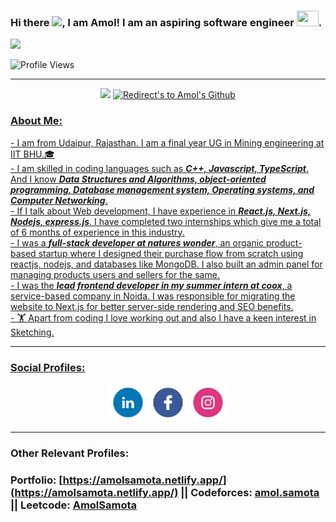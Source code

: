 ### Hi there <img src="https://media.giphy.com/media/hvRJCLFzcasrR4ia7z/giphy.gif" width="25px">, I am Amol!  I am an aspiring software engineer <img src="https://raw.githubusercontent.com/TheDudeThatCode/TheDudeThatCode/master/Assets/Developer.gif" width=35 height=25>.

<img src="https://img.shields.io/github/followers/AmolSamota?style=social"/>

![Profile Views](https://gpvc.arturio.dev/AmolSamota)


---
<p align="centre">
 
 <div align = "center">
  
  <a href="https://github.com/AmolSamota" title="Redirect's to AmolSamota's Github">
  <img width="49%" src="https://github-readme-stats.vercel.app/api?username=AmolSamota&show_icons=true&theme=radical&count_private=true" /></a>

  <a href="https://github.com/AmolSamota">
  <img width="49%" title="Redirect's to Amol's Github" src="https://github-readme-streak-stats.herokuapp.com/?user=AmolSamota&theme=radical" /></a>
  <a href ="https://github.com/AmolSamota" title="Redirect's to AmolSamota's Github">
  
  </div>
 <div align = "center">
  
  </div>

</p>

### About Me:

<p>
- I am from Udaipur, Rajasthan. I am a final year UG in Mining engineering at IIT BHU.🎓 <br />
<!-- - Throughout my academic career, I have been fascinated with numbers and mathematical formulas. I have explored different fields of software development, and I am passionate about competitive programming and Web Development. <br /> -->
 - I am skilled in coding languages such as <i><b>C++, Javascript, TypeScript</b></i>. And I know <i><b>Data Structures and Algorithms, object-oriented programming, Database management system, Operating systems, and Computer Networking</b></i>. <br />
- If I talk about Web development, I have experience in <i><b>React.js, Next.js, Nodejs, express.js</b></i>. I have completed two internships which give me a total of 6 months of experience in this industry. <br />
- I was a <i><b>full-stack developer at natures wonder</b></i>, an organic product-based startup where I designed their purchase flow from scratch using reactjs, nodejs, and databases like MongoDB. I also built an admin panel for managing products users and sellers for the same. <br />
- I was the <i><b>lead frontend developer in my summer intern at coox</b></i>, a service-based company in Noida. I was responsible for migrating the website to Next.js for better server-side rendering and SEO benefits.<br />
- 🏋 Apart from coding I love working out and also I have a keen interest in Sketching.

 </p>

---

### Social Profiles:
<p align="center">
 <a href="https://www.linkedin.com/in/amol-samota-070b38178/"><img src="https://github.com/aritraroy/social-icons/blob/master/linkedin-icon.png?raw=true" width="60"></a>
<a href="https://www.facebook.com/amol.samota"><img src="https://github.com/aritraroy/social-icons/blob/master/facebook-icon.png?raw=true" width="60"></a>
<a href="https://www.instagram.com/amol.samota/"><img src="https://github.com/aritraroy/social-icons/blob/master/instagram-icon.png?raw=true" width="60"></a>
</p>

---
### Other Relevant Profiles:
### Portfolio: [https://amolsamota.netlify.app/](https://amolsamota.netlify.app/) || Codeforces: [amol.samota](https://codeforces.com/profile/amol.samota) || Leetcode: [AmolSamota](https://leetcode.com/AmolSamota/)

